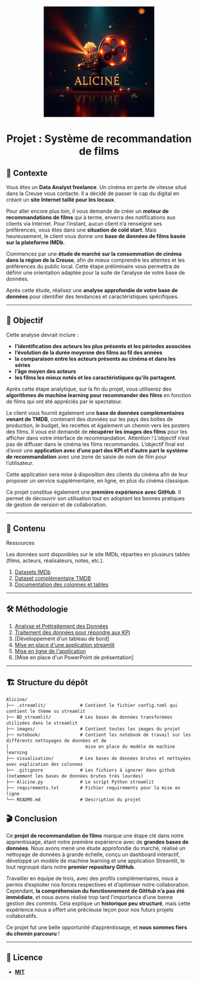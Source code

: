 <p align="center">
  <img src="./Images/alicine_logo.jpeg" width="300">
</p>
<h1 align="center">Projet : Système de recommandation de films</h1>

## 🎥 Contexte  

Vous êtes un **Data Analyst freelance**. Un cinéma en perte de vitesse situé dans la Creuse vous contacte. Il a décidé de passer le cap du digital en créant un **site Internet taillé pour les locaux**.

Pour aller encore plus loin, il vous demande de créer un **moteur de recommandations de films** qui à terme, enverra des notifications aux clients via Internet.
Pour l’instant, aucun client n’a renseigné ses préférences, vous êtes dans une **situation de cold start**. Mais heureusement, le client vous donne une **base de données de films basée sur la plateforme IMDb**.

Commencez par une **étude de marché sur la consommation de cinéma dans la région de la Creuse**, afin de mieux comprendre les attentes et les préférences du public local. Cette étape préliminaire vous permettra de définir une orientation adaptée pour la suite de l’analyse de votre base de données.

Après cette étude, réalisez une **analyse approfondie de votre base de données** pour identifier des tendances et caractéristiques spécifiques. 

---

## 🎯 Objectif  

Cette analyse devrait inclure : 
- **l’identification des acteurs les plus présents et les périodes associées**
- **l’évolution de la durée moyenne des films au fil des années**
- **la comparaison entre les acteurs présents au cinéma et dans les séries**
- **l’âge moyen des acteurs**
- **les films les mieux notés et les caractéristiques qu’ils partagent.**

Après cette étape analytique, sur la fin du projet, vous utiliserez des **algorithmes de machine learning pour recommander des films** en fonction de films qui ont été appréciés par le spectateur.

Le client vous fournit également une **base de données complémentaires venant de TMDB**, contenant des données sur les pays des boîtes de production, le budget, les recettes et également un chemin vers les posters des films. 
Il vous est demandé de **récupérer les images des films** pour les afficher dans votre interface de recommandation.
Attention ! L’objectif n’est pas de diffuser dans le cinéma les films recommandés. L’objectif final est d’avoir une **application avec d’une part des KPI et d’autre part le système de recommandation** avec une zone de saisie de nom de film pour l’utilisateur. 

Cette application sera mise à disposition des clients du cinéma afin de leur proposer un service supplémentaire, en ligne, en plus du cinéma classique. 

Ce projet constitue également une **première expérience avec GitHub**. Il permet de découvrir son utilisation tout en adoptant les bonnes pratiques de gestion de version et de collaboration.



---

## 📂 Contenu  

Ressources

Les données sont disponibles sur le site IMDb, réparties en plusieurs tables (films, acteurs, réalisateurs, notes, etc.).
1. [Datasets IMDb](https://datasets.imdbws.com/)
2. [Dataset complémentaire TMDB](https://drive.google.com/file/d/1VB5_gl1fnyBDzcIOXZ5vUSbCY68VZN1v/view)
3. [Documentation des colonnes et tables](https://developer.imdb.com/non-commercial-datasets/)


---

## 🛠️ Méthodologie  

1. [Analyse et Prétraitement des Données](./notebook/Premier_nettoyage.ipynb)  
2. [Traitement des données pour répondre aux KPI](./notebook/df_powerBI.ipynb)  
3. [Développement d'un tableau de bord]
4. [Mise en place d'une application streamlit](./Alicine.py)
5. [Mise en ligne de l'application](https://alicine.streamlit.app/)
5. [Mise en place d'un PowerPoint de présentation]

---



## 🏗️ Structure du dépôt
```
Alicine/
├── .streamlit/             # Contient le fichier config.toml qui contient le thème su streamlit
├── BD_streamlit/           # Les bases de données transformées utilisées dans le streamlit
├── images/                 # Contient toutes les images du projet
├── notebook/               # Contient les notebook de travail sur les différents nettoyages de données et de 
│                             mise en place du modèle de machine learning
├── visualisation/          # Les bases de données brutes et nettoyées avec explication des colonnes
├── .gitignore              # Les fichiers à ignorer dans github (notamment les bases de données brutes très lourdes)
├── Alicine.py              # Le script Python streamlit
├── requirements.txt        # Fichier requirements pour la mise en ligne
└── README.md               # Description du projet

```

## 🎬 Conclusion

Ce **projet de recommandation de films** marque une étape clé dans notre apprentissage, étant notre première expérience avec de **grandes bases de données**. Nous avons mené une étude approfondie du marché, réalisé un nettoyage de données à grande échelle, conçu un dashboard interactif, développé un modèle de machine learning et une application Streamlit, le tout regroupé dans notre **premier repository GitHub**.

Travailler en équipe de trois, avec des profils complémentaires, nous a permis d’exploiter nos forces respectives et d’optimiser notre collaboration. Cependant, **la compréhension du fonctionnement de GitHub n’a pas été immédiate**, et nous avons réalisé trop tard l'importance d’une bonne gestion des commits. Cela explique un **historique peu structuré**, mais cette expérience nous a offert une précieuse leçon pour nos futurs projets collaboratifs.

Ce projet fut une belle opportunité d’apprentissage, et **nous sommes fiers du chemin parcouru** ! 


---

## 📜 Licence
- [**MIT**](./LICENSE)

